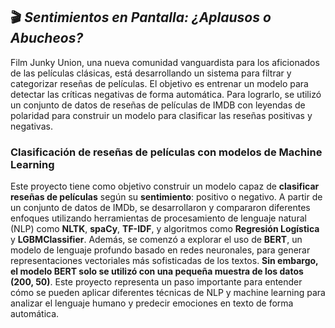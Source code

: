 ## 🎬 *Sentimientos en Pantalla: ¿Aplausos o Abucheos?*
Film Junky Union, una nueva comunidad vanguardista para los aficionados de las películas clásicas, está desarrollando un sistema para filtrar y categorizar reseñas de películas. El objetivo es entrenar un modelo para detectar las críticas negativas de forma automática. Para lograrlo, se utilizó un conjunto de datos de reseñas de películas de IMDB con leyendas de polaridad para construir un modelo para clasificar las reseñas positivas y negativas. 
### Clasificación de reseñas de películas con modelos de Machine Learning
Este proyecto tiene como objetivo construir un modelo capaz de **clasificar reseñas de películas** según su **sentimiento**: positivo o negativo. A partir de un conjunto de datos de IMDb, se desarrollaron y compararon diferentes enfoques utilizando herramientas de procesamiento de lenguaje natural (NLP) como **NLTK**, **spaCy**, **TF-IDF**, y algoritmos como **Regresión Logística** y **LGBMClassifier**.
Además, se comenzó a explorar el uso de **BERT**, un modelo de lenguaje profundo basado en redes neuronales, para generar representaciones vectoriales más sofisticadas de los textos. **Sin embargo, el modelo BERT solo se utilizó con una pequeña muestra de los datos (200, 50)**.
Este proyecto representa un paso importante para entender cómo se pueden aplicar diferentes técnicas de NLP y machine learning para analizar el lenguaje humano y predecir emociones en texto de forma automática.
